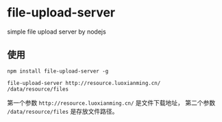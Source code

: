 # file-upload-server

simple file upload server by nodejs


## 使用 

	npm install file-upload-server -g
	
	file-upload-server http://resource.luoxianming.cn/ /data/resource/files
	
第一个参数 `http://resource.luoxianming.cn/` 是文件下载地址， 第二个参数 `/data/resource/files` 是存放文件路径。